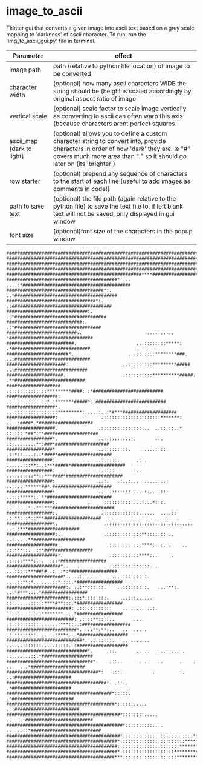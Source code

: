 # image_to_ascii
Tkinter gui that converts a given image into ascii text based on a grey scale mapping to 'darkness' of ascii character.
To run, run the 'img_to_ascii_gui.py' file in terminal.

|Parameter| effect|
|---|---|
|image path| path (relative to python file location) of image to be converted|
|character width|(optional) how many ascii characters WIDE the string should be (height is scaled accordingly by original aspect ratio of image|
|vertical scale|(optional) scale factor to scale image vertically as converting to ascii can often warp this axis (because characters arent perfect squares|
|ascii_map (dark to light)|(optional) allows you to define a custom character string to convert into, provide characters in order of how 'dark' they are. ie "#" covers much more area than "." so it should go later on (its 'brighter')|
|row starter|(optional) prepend any sequence of characters to the start of each line (useful to add images as comments in code!)|
|path to save text|(optional) the file path (again relative to the python file) to save the text file to. if left blank text will not be saved, only displayed in gui window|
|font size|(optional)font size of the characters in the popup window|
```
####################################################################################################
####################################################################################################
####################################################################################################
####################################################################################################
##################################################****##############################################
#########################################*:...        ....:*########################################
####################################*:.                    ..*######################################
#################################*:.                         .:#####################################
##############################:.                               .:*##################################
############################:.                                   .:*################################
##########################:.                        ..........      :###############################
#########################.                      ...::::::::*****:    .*#############################
#######################*.                    ...:::::::********###.  ..:############################
######################:                    ..:::::::::*********#####  ..:###########################
#####################.                    ..::::::::::**********#####. .**##########################
####################.                     .::::::::::::::*********####:.:*##########################
###################:                     .::::::::::::::*::*******#####*::##########################
##################*.                 ...::::::::::::::::*********:.....:..:*#***####################
##################:                .:::::::::::::::::::::*******:   ....:####*.*####################
##################.               .::::::::::::::::..  ..:::::..* :::::::*##*:**####################
#################*.              ...:::::::::::.       ...    .::........**:###*####################
#################*               ...:::::::::.    .....::::. .::*::....:.:*####*####################
#################:            .  ..:::::::.   . .:..    ......:::**:..:***#####*####################
#################:               ...::::      .:...      .....:::::**::***####*#####################
#################:               ...:.   .:..:... .........: .::::::******##*:######################
#################:                ..  .:::::::.....:.....::: ..:::*****:::**########################
#################:.           .     ::::::::::....:...*:::. ..::::::*:.**:***#######################
#################:.                .:::::::::::::......  ....::  .::**:::*::***#####################
#################*.                 .:::::::::::::::::::::::.:::...:.    ..:.:***###################
##################:.                .:::::::::::::**::::::::..         ..:... .**###################
###################:.                .::::::::::::****::::...    .. .::***::.  :**##################
###################*.                 .::::::::::****:...    . .:::::****:.:.  :::*#################
####################*..   .           ..:::::::::::::. ..  ...:::::***##*# .:  :*:*#################
#####################*.. ..:.:.. .     ...::::::::::.    ....::**:*.......::*::::.*#################
######################:. ..:**::::::.    ..:::::::::.   ...:**:.      ..:*#***:::.*#################
#######################:.:::*::::::::.    ...:::......   ::.......:::::****#**:::.*#################
########################: .:::.:::::::     .. ..... ..:. :::::::::::::********....*#################
#########################: .::::**::::..      .....   .:.::::::::::......:***::..:##################
##########################*. :::**:**:..   .. ......   .:.::::::::.......:***:...*##################
############################*. .:::::::.   .. .......  ......:::::::.....:::::. :###################
##############################*.     .::.       .. ..  ..... .....  .........::.*###################
################################*.    .::..      . .    ..      .    . ..   ...*####################
##################################*:   .::.           .         ..          ..:#####################
#####################################:. .::..                               .*######################
#######################################*:::::.                             .*#######################
########################################*::::::.....                     . :########################
##########################################*::::::::.....            .... .:#########################
###########################################*::::::::::....       ......::*##########################
##########################################*::::::::::::::::::::::::::*****###:######################
#########################################*.:::::::::::::::::::::::*******####.:#####################
#########################################:.:::::::::::::::::::::*******######.:#####################
#########################################*.:::::::::::::::::::********#######.*#####################
########################################***.:::::::::::::::::::*********####*:######################
```


